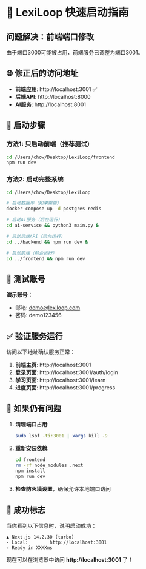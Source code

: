 # 🚀 LexiLoop 快速启动指南

## 问题解决：前端端口修改

由于端口3000可能被占用，前端服务已调整为端口3001。

## 🌐 修正后的访问地址

- **前端应用**: http://localhost:3001 ✅
- **后端API**: http://localhost:8000
- **AI服务**: http://localhost:8001

## 🔧 启动步骤

### 方法1: 只启动前端（推荐测试）
```bash
cd /Users/chow/Desktop/LexiLoop/frontend
npm run dev
```

### 方法2: 启动完整系统
```bash
cd /Users/chow/Desktop/LexiLoop

# 启动数据库（如果需要）
docker-compose up -d postgres redis

# 启动AI服务（后台运行）
cd ai-service && python3 main.py &

# 启动后端API（后台运行）
cd ../backend && npm run dev &

# 启动前端（前台运行）
cd ../frontend && npm run dev
```

## 🎯 测试账号

**演示账号**：
- 邮箱: demo@lexiloop.com
- 密码: demo123456

## ✅ 验证服务运行

访问以下地址确认服务正常：

1. **前端主页**: http://localhost:3001
2. **登录页面**: http://localhost:3001/auth/login
3. **学习页面**: http://localhost:3001/learn
4. **进度页面**: http://localhost:3001/progress

## 🐛 如果仍有问题

1. **清理端口占用**:
   ```bash
   sudo lsof -ti:3001 | xargs kill -9
   ```

2. **重新安装依赖**:
   ```bash
   cd frontend
   rm -rf node_modules .next
   npm install
   npm run dev
   ```

3. **检查防火墙设置**，确保允许本地端口访问

## 🎉 成功标志

当你看到以下信息时，说明启动成功：
```
▲ Next.js 14.2.30 (turbo)
- Local:        http://localhost:3001
✓ Ready in XXXXms
```

现在可以在浏览器中访问 **http://localhost:3001** 了！